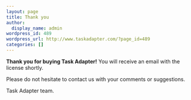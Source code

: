 ```yaml
---
layout: page
title: Thank you
author:
  display_name: admin
wordpress_id: 489
wordpress_url: http://www.taskadapter.com/?page_id=489
categories: []
---
```


**Thank you for buying Task Adapter!**
You will receive an email with the license shortly.

Please do not hesitate to contact us with your comments or suggestions.

Task Adapter team.

<!-- Google Code for purchase Conversion Page --><br />
<script type="text/javascript"><br />
/* <![CDATA[ */<br />
var google_conversion_id = 989848725;<br />
var google_conversion_language = "en";<br />
var google_conversion_format = "3";<br />
var google_conversion_color = "ffffff";<br />
var google_conversion_label = "J684CPOcvgQQlcn_1wM";<br />
var google_conversion_value = 350;<br />
/* ]]> */<br />
</script><br />
<script type="text/javascript" src="http://www.googleadservices.com/pagead/conversion.js"><br />
</script></p>
<noscript>
<div style="display:inline;">
<img height="1" width="1" style="border-style:none;" alt="" src="http://www.googleadservices.com/pagead/conversion/989848725/?value=350&amp;label=J684CPOcvgQQlcn_1wM&amp;guid=ON&amp;script=0"/><br />
</div><br />
</noscript>
